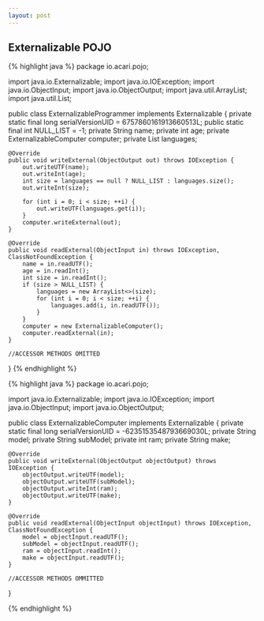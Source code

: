 ```yaml
---
layout: post
---
```


Externalizable POJO
---

{% highlight java %}
package io.acari.pojo;

import java.io.Externalizable;
import java.io.IOException;
import java.io.ObjectInput;
import java.io.ObjectOutput;
import java.util.ArrayList;
import java.util.List;

public class ExternalizableProgrammer implements Externalizable {
    private static final long serialVersionUID = 6757860161913660513L;
    public static final int NULL_LIST = -1;
    private String name;
    private int age;
    private ExternalizableComputer computer;
    private List<String> languages;

    @Override
    public void writeExternal(ObjectOutput out) throws IOException {
        out.writeUTF(name);
        out.writeInt(age);
        int size = languages == null ? NULL_LIST : languages.size();
        out.writeInt(size);

        for (int i = 0; i < size; ++i) {
            out.writeUTF(languages.get(i));
        }
        computer.writeExternal(out);
    }

    @Override
    public void readExternal(ObjectInput in) throws IOException, ClassNotFoundException {
        name = in.readUTF();
        age = in.readInt();
        int size = in.readInt();
        if (size > NULL_LIST) {
            languages = new ArrayList<>(size);
            for (int i = 0; i < size; ++i) {
                languages.add(i, in.readUTF());
            }
        }
        computer = new ExternalizableComputer();
        computer.readExternal(in);
    }
    
    //ACCESSOR METHODS OMITTED

}
{% endhighlight %}

{% highlight java %}
package io.acari.pojo;

import java.io.Externalizable;
import java.io.IOException;
import java.io.ObjectInput;
import java.io.ObjectOutput;

public class ExternalizableComputer implements Externalizable {
    private static final long serialVersionUID = -6235153548793669030L;
    private String model;
    private String subModel;
    private int ram;
    private String make;

    @Override
    public void writeExternal(ObjectOutput objectOutput) throws IOException {
        objectOutput.writeUTF(model);
        objectOutput.writeUTF(subModel);
        objectOutput.writeInt(ram);
        objectOutput.writeUTF(make);
    }

    @Override
    public void readExternal(ObjectInput objectInput) throws IOException, ClassNotFoundException {
        model = objectInput.readUTF();
        subModel = objectInput.readUTF();
        ram = objectInput.readInt();
        make = objectInput.readUTF();
    }
    
    //ACCESSOR METHODS OMMITTED
}

{% endhighlight %}
